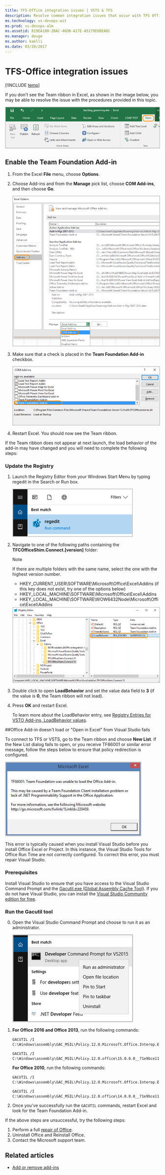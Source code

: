 ```yaml
---
title: TFS-Office integration issues | VSTS & TFS  
description: Resolve common integration issues that occur with TFS Office integration, resolve TF86001 
ms.technology: vs-devops-wit
ms.prod: vs-devops-alm
ms.assetid: 819EA180-2BAC-46DB-A17E-A5179E6BEADC
ms.manager: douge
ms.author: kaelli
ms.date: 03/28/2017   
---
```


# TFS-Office integration issues

[!INCLUDE [temp](../../_shared/version-vsts-tfs-all-versions.md)]

If you don't see the Team ribbon in Excel, as shown in the image below, you may be able to resolve the issue with the procedures provided in this topic. 

<img src="_img/tfs-office-issues-excel-team-ribbon.png" alt="Excel TFS-Office integration Team ribbon" style="border: 1px solid #C3C3C3;" /> 


## Enable the Team Foundation Add-in 

1.	From the Excel **File** menu, choose **Options**.  
2.	Choose Add-ins and from the **Manage** pick list, choose **COM Add-ins**, and then choose **Go**.

	<img src="_img/tfs-office-issues-excel-open-com-add-ins.png" alt="Excel Options, Add-ins, Choose Com Add-ins" style="border: 1px solid #C3C3C3;" /> 

3.	Make sure that a check is placed in the **Team Foundation Add-in** checkbox. 

 	<img src="_img/tfs-office-issues-excel-tfs-add-in-checkbox.png" alt="COM Add-ins dialog, Team Foundation Add-in checked" style="border: 1px solid #C3C3C3;" /> 

4.	Restart Excel. You should now see the Team ribbon. 

If the Team ribbon does not appear at next launch, the load behavior of the add-in may have changed and you will need to complete the following steps: 

### Update the Registry 
1.	Launch the Registry Editor from your Windows Start Menu by typing regedit in the Search or Run box.

	<img src="_img/tfs-office-issues-run-regedit.png" alt="Run regedit command" style="border: 1px solid #C3C3C3;" /> 

2.	Navigate to one of the following paths containing the **TFCOfficeShim.Connect.[version]** folder:
	
	> [!NOTE]  
	>If there are multiple folders with the same name, select the one with the highest version number. 

	- HKEY_CURRENT_USER\SOFTWARE\Microsoft\Office\Excel\Addins (if this key does not exist, try one of the options below)
	- HKEY_LOCAL_MACHINE\SOFTWARE\Microsoft\Office\Excel\Addins
	- HKEY_LOCAL_MACHINE\SOFTWARE\WOW6432Node\Microsoft\Office\Excel\Addins

	<img src="_img/tfs-office-issues-regedit-loadbehavior-key.png" alt="LoadBehavior entry" style="border: 1px solid #C3C3C3;" /> 


3.	Double click to open **LoadBehavior** and set the value data field to **3** (if the value is **0**, the Team ribbon will not load).
 
4.	Press **OK** and restart Excel. 

	To learn more about the LoadBehavior entry, see [Registry Entries for VSTO Add-ins, LoadBehavior values](https://msdn.microsoft.com/library/bb386106.aspx#LoadBehavior).  

##Office Add-in doesn't load or "Open in Excel" from Visual Studio fails

To connect to TFS or VSTS, go to the Team ribbon and choose **New List**. If the New List dialog fails to open, or you receive TF86001 or similar error message, follow the steps below to ensure that policy redirection is configured. 
 
<img src="_img/tfs-office-issues-tf86001.png" alt="TF86001 error message, Team Foundation was unable to load the Office Add-in" style="border: 2px solid #C3C3C3;" />

This error is typically caused when you install Visual Studio before you install Office Excel or Project. In this instance, the Visual Studio Tools for Office Run Time are not correctly configured. To correct this error, you must repair Visual Studio.


### Prerequisites 
Install Visual Studio to ensure that you have access to the Visual Studio Command Prompt and the  [Gacutil.exe (Global Assembly Cache Tool)](https://docs.microsoft.com/dotnet/framework/tools/gacutil-exe-gac-tool). If you do not have Visual Studio, you can install the [Visual Studio Community edition for free](https://www.visualstudio.com/downloads/).   

### Run the Gacutil tool  

0. Open the Visual Studio Command Prompt and choose to run it as an administrator. 

	<img src="_img/tfs-office-issues-run-developer-cmd-prompt.png" alt="Deve;p[er Cp,,[amd {rp,[t fpr Vosia; Stidop, Run as administrator" style="border: 2px solid #C3C3C3;" />

0.	**For Office 2016 and Office 2013**, run the following commands:   

	```
	GACUTIL /I C:\Windows\assembly\GAC_MSIL\Policy.12.0.Microsoft.Office.Interop.Excel\15.0.0.0__71e9bce111e9429c\Policy.12.0.Microsoft.Office.Interop.Excel.dll
	```  

	```
	GACUTIL /I C:\Windows\assembly\GAC_MSIL\Policy.12.0.office\15.0.0.0__71e9bce111e9429c\Policy.12.0.Office.dll
	```

	**For Office 2010**, run the following commands:  

	```
	GACUTIL /I C:\Windows\assembly\GAC_MSIL\Policy.12.0.Microsoft.Office.Interop.Excel\14.0.0.0__71e9bce111e9429c\Policy.12.0.Microsoft.Office.Interop.Excel.dll
	```  

	```
	GACUTIL /I C:\Windows\assembly\GAC_MSIL\Policy.12.0.office\14.0.0.0__71e9bce111e9429c\Policy.12.0.Office.dll
	```  
0. Once you've successfully run the `GACUTIL` commands, restart Excel and look for the Team Foundation Add-in. 

If the above steps are unsuccessful, try the following steps:
1.	Perform a full [repair of Office](https://support.office.com/article/Repair-an-Office-application-7821d4b6-7c1d-4205-aa0e-a6b40c5bb88b?ui=en-US&rs=en-US&ad=US). 
2.	Uninstall Office and Reinstall Office.
3.	Contact the Microsoft support team. 


## Related articles

- [Add or remove add-ins](https://support.office.com/article/Add-or-remove-add-ins-0af570c4-5cf3-4fa9-9b88-403625a0b460)  
